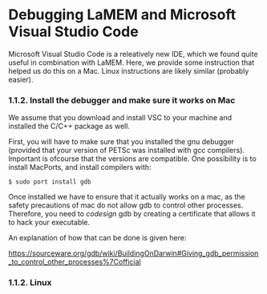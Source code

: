# Debugging LaMEM and Microsoft Visual Studio Code

Microsoft Visual Studio Code is a releatively new IDE, which we found quite useful in combination with LaMEM.
Here, we provide some instruction that helped us do this on a Mac. Linux instructions are likely similar (probably easier).


### 1.1.2. Install the debugger and make sure it works on Mac
We assume that you download and install VSC to your machine and installed the C/C++ package as well. 

First, you will have to make sure that you installed the gnu debugger (provided that your version of PETSc was installed with gcc compilers). Important is ofcourse that the versions are compatible. One possibility is to install MacPorts, and install compilers with:
```
$ sudo port install gdb
```
Once installed we have to ensure that it actually works on a mac, as the safety precautions of mac do not allow gdb to control other processes. Therefore, you need to *codesign* gdb by creating a certificate that allows it to hack your executable.

An explanation of how that can be done is given here:

https://sourceware.org/gdb/wiki/BuildingOnDarwin#Giving_gdb_permission_to_control_other_processes%7Cofficial


### 1.1.2. Linux


